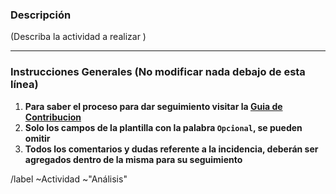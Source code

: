 ### Descripción

(Describa la actividad a realizar  )

<!--- Dejar un espacio arriba de esta línea --->
---
### Instrucciones Generales (No modificar nada debajo de esta línea)
1.  **Para saber el proceso para dar seguimiento visitar la [Guia de Contribucion](https://gitlab.com/krknsolutions/gadai/proto-adq/blob/master/CONTRIBUTING.md)**
1.  **Solo los campos de la plantilla con la palabra `Opcional`, se pueden omitir**
1.  **Todos los comentarios y dudas referente a la incidencia, deberán ser agregados dentro de la misma para su seguimiento**

/label ~Actividad ~"Análisis"
